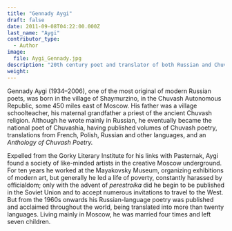 ```yaml
---
title: "Gennady Aygi"
draft: false
date: 2011-09-08T04:22:00.000Z
last_name: "Aygi"
contributor_type:
  - Author
image:
  file: Aygi_Gennady.jpg
description: "20th century poet and translator of both Russian and Chuvash"
weight:
---
```


Gennady Aygi (1934–2006), one of the most original of modern Russian poets, was born in the village of Shaymurzino, in the Chuvash Autonomous Republic, some 450 miles east of Moscow. His father was a village schoolteacher, his maternal grandfather a priest of the ancient Chuvash religion. Although he wrote mainly in Russian, he eventually became the national poet of Chuvashia, having published volumes of Chuvash poetry, translations from French, Polish, Russian and other languages, and an _Anthology of Chuvash Poetry._

Expelled from the Gorky Literary Institute for his links with Pasternak, Aygi found a society of like-minded artists in the creative Moscow underground. For ten years he worked at the Mayakovsky Museum, organizing exhibitions of modern art, but generally he led a life of poverty, constantly harassed by officialdom; only with the advent of _perestroika_ did he begin to be published in the Soviet Union and to accept numerous invitations to travel to the West. But from the 1960s onwards his Russian-language poetry was published and acclaimed throughout the world, being translated into more than twenty languages. Living mainly in Moscow, he was married four times and left seven children.

